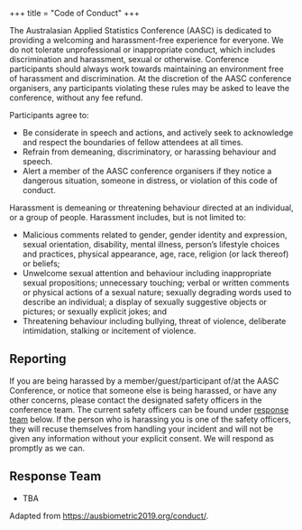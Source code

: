 +++
title = "Code of Conduct"
+++

The Australasian Applied Statistics Conference (AASC) is dedicated to providing a welcoming and harassment-free experience for everyone. We do not tolerate unprofessional or inappropriate conduct, which includes discrimination and harassment, sexual or otherwise. Conference participants should always work towards maintaining an environment free of harassment and discrimination. At the discretion of the AASC conference organisers, any participants violating these rules may be asked to leave the conference, without any fee refund.

Participants agree to:

* Be considerate in speech and actions, and actively seek to acknowledge and respect the boundaries of fellow attendees at all times.
* Refrain from demeaning, discriminatory, or harassing behaviour and speech.
* Alert a member of the AASC conference organisers if they notice a dangerous situation, someone in distress, or violation of this code of conduct.

Harassment is demeaning or threatening behaviour directed at an individual, or a group of people. Harassment includes, but is not limited to:

* Malicious comments related to gender, gender identity and expression, sexual orientation, disability, mental illness, person’s lifestyle choices and practices, physical appearance, age, race, religion (or lack thereof) or beliefs;
* Unwelcome sexual attention and behaviour including inappropriate sexual propositions; unnecessary touching; verbal or written comments or physical actions of a sexual nature; sexually degrading words used to describe an individual; a display of sexually suggestive objects or pictures; or sexually explicit jokes; and
* Threatening behaviour including bullying, threat of violence, deliberate intimidation, stalking or incitement of violence.

## Reporting

If you are being harassed by a member/guest/participant of/at the AASC Conference, or notice that someone else is being harassed, or have any other concerns, please contact the designated safety officers in the conference team. The current safety officers can be found under [response team](#response-team) below. If the person who is harassing you is one of the safety officers, they will recuse themselves from handling your incident and will not be given any information without your explicit consent. We will respond as promptly as we can.

## Response Team

* TBA


Adapted from https://ausbiometric2019.org/conduct/.

